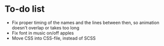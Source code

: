 # To-do list

- Fix proper timing of the names and the lines between then, so animation doesn't overlap or takes too long
- Fix font in music on/off apples
- Move CSS into CSS-file, instead of SCSS